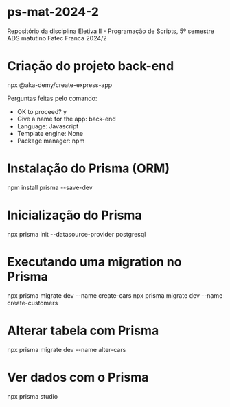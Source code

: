 # ps-mat-2024-2

Repositório da disciplina Eletiva II - Programação de Scripts, 5º semestre ADS matutino Fatec Franca 2024/2

# Criação do projeto back-end

npx @aka-demy/create-express-app

Perguntas feitas pelo comando:

- OK to proceed? y
- Give a name for the app: back-end
- Language: Javascript
- Template engine: None
- Package manager: npm

# Instalação do Prisma (ORM)

npm install prisma --save-dev

# Inicialização do Prisma

npx prisma init --datasource-provider postgresql

# Executando uma migration no Prisma

npx prisma migrate dev --name create-cars
npx prisma migrate dev --name create-customers

# Alterar tabela com Prisma

npx prisma migrate dev --name alter-cars

# Ver dados com o Prisma

npx prisma studio
